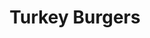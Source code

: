 ---
title: Turkey Burgers
metadata:
  course: Main
  servings: '4'
  source: https://www.hazelblue.co/recipes/turkeyburgers
  title: Turkey Burgers
ingredients:
- name: black pepper
  amount: some
- name: ground cumin
  amount: 1.5 tsp
- name: grated onion
  amount: '1'
- name: coconut oil
  amount: some
- name: ground cinnamon
  amount: 0.25 tsp
- name: olive oil
  amount: 2 tbps
- name: sweet potato
  amount: '4'
- name: lemon
  amount: '0.5'
- name: greek yogurt
  amount: 0.5 cups
- name: spices
  amount: some
- name: turkey mince
  amount: 500 g
- name: grated cucumber
  amount: '0.25'
- name: ground coriander
  amount: 1.5 tsp
- name: smoked paprika
  amount: 0.25 tsp
- name: salt
  amount: 2.2 tsp
cookware:
- name: mixing bowl
- name: griddle pan
- name: small bowl
steps:
- description: Pre-heat the oven to 180C.
- description: Dice the sweet potato into wedges and put them in a mixing bowl.
- description: Add the olive oil and some spices and toss until the wedges are all
    coated and put them in the oven for 30 minutes.
- description: Now they're in the oven you can make your burgers.
- description: 'Add turkey mince, grated onion and the following spices into the mixing
    bowl: ground cumin, ground coriander, ground cinnamon, smoked paprika, salt and
    black pepper.'
- description: Mix the ingredients until they're combined but be careful to not overmix
    because this will give you tough burgers.
- description: Heat a griddle pan on high heat and add a little coconut oil.
- description: Divide the mixture into 4 patties and cook in the pan.
- description: While they're cooking you can make the tzatziki.
- description: Grab a small bowl and combine greek yogurt, grated cucumber, salt and
    black pepper. Squeeze in the juice from half a lemon and put to one side to serve
    with the burgers.

---